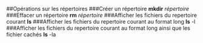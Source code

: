 ##Opérations sur les répertoires
###Créer un répertoire
**mkdir** *répertoire*
###Effacer un répertoire
**rm** *répertoire*
###Afficher les fichiers du repertoire courant
**ls** 
###Afficher les fichiers du repertoire courant au format long
**ls** -l
###Afficher les fichiers du repertoire courant au format long ainsi que les fichier cachés
**ls** -la